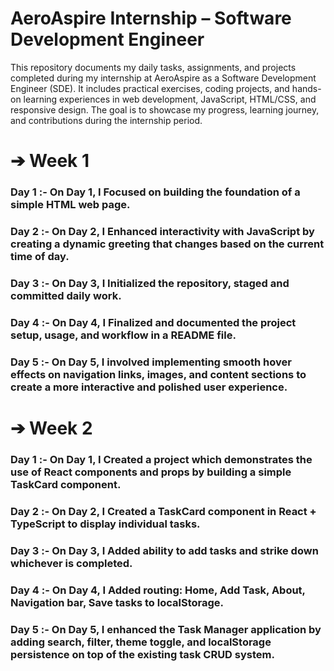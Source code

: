# AeroAspire Internship – Software Development Engineer
This repository documents my daily tasks, assignments, and projects completed during my internship at AeroAspire as a Software Development Engineer (SDE). It includes practical exercises, coding projects, and hands-on learning experiences in web development, JavaScript, HTML/CSS, and responsive design.
The goal is to showcase my progress, learning journey, and contributions during the internship period.

# ➔ Week 1 <br>
### Day 1 :- On Day 1, I Focused on building the foundation of a simple HTML web page.
### Day 2 :- On Day 2, I Enhanced interactivity with JavaScript by creating a dynamic greeting that changes based on the current time of day.
### Day 3 :- On Day 3, I Initialized the repository, staged and committed daily work.
### Day 4 :- On Day 4, I Finalized and documented the project setup, usage, and workflow in a README file.
### Day 5 :- On Day 5, I involved implementing smooth hover effects on navigation links, images, and content sections to create a more interactive and polished user experience.

# ➔ Week 2 <br>

### Day 1 :- On Day 1, I Created a project which demonstrates the use of React components and props by building a simple TaskCard component.
### Day 2 :- On Day 2, I Created a TaskCard component in React + TypeScript to display individual tasks.
### Day 3 :- On Day 3, I Added ability to add tasks and strike down whichever is completed.
### Day 4 :- On Day 4, I Added routing: Home, Add Task, About, Navigation bar, Save tasks to localStorage. 
### Day 5 :- On Day 5, I enhanced the Task Manager application by adding search, filter, theme toggle, and localStorage persistence on top of the existing task CRUD system.
